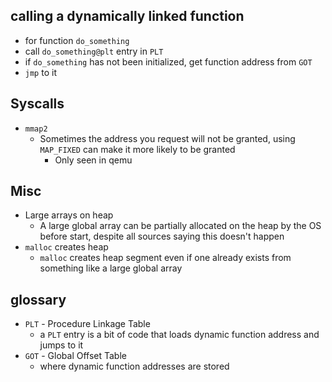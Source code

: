 ## calling a dynamically linked function

- for function `do_something`
- call `do_something@plt` entry in `PLT`
- if `do_something` has not been initialized, get function address from `GOT`
- `jmp` to it

## Syscalls

- `mmap2`
    - Sometimes the address you request will not be granted, using `MAP_FIXED` can make it more likely to be granted
        - Only seen in qemu

## Misc

- Large arrays on heap
    - A large global array can be partially allocated on the heap by the OS before start, despite all sources saying this doesn't happen
- `malloc` creates heap
    - `malloc` creates heap segment even if one already exists from something like a large global array

## glossary

- `PLT` - Procedure Linkage Table
    - a `PLT` entry is a bit of code that loads dynamic function address and jumps to it
- `GOT` - Global Offset Table
    - where dynamic function addresses are stored
